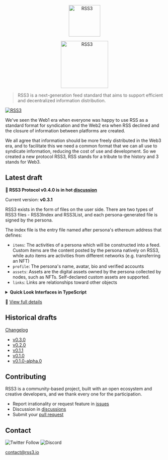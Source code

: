 <p align="center">
    <p align="center">
        <img src="https://graphics.rss3.workers.dev/" alt="RSS3" width="100">
    </p>
    <p align="center">
        <img src="https://rss3.mypinata.cloud/ipfs/QmUG6H3Z7D5P511shn7sB4CPmpjH5uZWu4m5mWX7U3Gqbu" alt="RSS3" width="150">
    </p>
</p>

> RSS3 is a next-generation feed standard that aims to support efficient and decentralized information distribution.

[![RSS3](https://badge.rss3.workers.dev/?version=v0.3.1)](https://github.com/NaturalSelectionLabs/RSS3/blob/main/versions/v0.3.1.md)

We've seen the Web1 era when everyone was happy to use RSS as a standard format for syndication and the Web2 era when RSS declined and the closure of information between platforms are created.

We all agree that information should be more freely distributed in the Web3 era, and to facilitate this we need a common format that we can all use to syndicate information, reducing the cost of use and development. So we created a new protocol RSS3, RSS stands for a tribute to the history and 3 stands for Web3.

## Latest draft

**🎇 RSS3 Protocol v0.4.0 is in hot [discussion](https://github.com/NaturalSelectionLabs/RSS3-Protocol/discussions/24)**

Current version: **v0.3.1**

RSS3 exists in the form of files on the user side. There are two types of RSS3 files - RSS3Index and RSS3List, and each persona-generated file is signed by the persona.

The index file is the entry file named after persona's ethereum address that defines:

- `items`: The activities of a persona which will be constructed into a feed. Custom items are the content posted by the persona natively on RSS3, while auto items are activities from different networks (e.g. transferring an NFT)
- `profile`: The persona's name, avatar, bio and verified accounts
- `assets`: Assets are the digital assets owned by the persona collected by nodes, such as NFTs. Self-declared custom assets are supported.
- `links`: Links are relationships toward other objects

<details>
<summary><strong>Quick Look Interfaces in TypeScript</strong></summary>

```tsx
// File ids
type RSS3ID = string; // Same as ethereum address
type RSS3CustomItemsListID = string; // `${RSS3ID}-list-items.custom-${index}`
type RSS3AutoItemsListID = string; // `${RSS3ID}-list-items.auto-0`
type RSS3CustomAssetsListID = string; // `${RSS3ID}-list-assets.custom-${index}`
type RSS3AutoAssetsListID = string; // `${RSS3ID}-list-assets.auto-0`
type RSS3LinksListID = string; // `${RSS3ID}-list-links.${links.id}-${index}`
type RSS3BacklinksListID = string; // `${RSS3ID}-list-backlinks.${backlinks.id}-0`
type RSS3ItemBacklinksListID = string; // `${RSS3ID}-list-item.${item.index}.backlinks.${backlinks.id}-0`

type ThirdPartyAddress = string[]; // A series of url or ipfs hash that link to an identical file

type AccountID = string; // ${platform}-${identity}, for example, EVM+-0x1234567890123456789012345678901234567890 or Twitter-rss3_
type RSS3CustomItemID = string; // `${RSS3ID}-item-custom-${index}`
type RSS3AutoItemID = string; // `${RSS3ID}-item-auto-${index}`

type RSS3List =  RSS3CustomItemsList | RSS3AutoItemsList | RSS3CustomAssetsList | RSS3AutoAssetsList | RSS3LinksList | RSS3BacklinksList | RSS3ItemBacklinksList;
type RSS3ListID = RSS3CustomItemsListID | RSS3AutoItemsListID | RSS3CustomAssetsListID | RSS3AutoAssetsListID | RSS3LinksListID | RSS3BacklinksListID | RSS3ItemBacklinksListID;
type RSS3FileID = RSS3ID | RSS3ListID;
type RSS3File = RSS3Index | RSS3List;

// Common attributes for each files
interface RSS3Base {
    version: 'rss3.io/version/v0.3.1'; // Proposal version for current file. It should be like `rss3.io/version/v1.0.0`
    id: RSS3FileID;
    date_created: string; // Specifies the created date in RFC 3339 format
    date_updated: string; // Specifies the updated date in RFC 3339 format
}

interface RSS3SignedBase extends RSS3Base {
    signature: string; // Signed by persona's private key; The signature content is the Keccak-256 hash of the array of object sorted by alphabetical and excluding objects containing `auto: true` field and the `signature` field itself(for example {a: "1", c: "2", b: {d: "3"}, e: {auto: true}} -> [["a", "1"], ["b", ["d", "3"]], ["c", "2"]]) or the string `Hi, RSS3. I'm your agent ${agent_id}` if using agent signature; Used for the object integration verification for both server side and persona side
    agent_id?: string; // A random ed25519 public key generated by the client
    agent_signature?: string; // A signature signed by `agent_id`'s private key, its content is the same as `signature`
}

interface RSS3UnsignedBase extends RSS3Base {
    auto: true;
}

// RSS3 index file, main entrance for a persona
interface RSS3Index extends RSS3SignedBase {
    id: RSS3ID;
    controller?: string; // A contract address indicating ownership of the file

    profile?: {
        name?: string;
        avatar?: ThirdPartyAddress;
        bio?: string;
        accounts?: {
            tags?: string[];
            id: AccountID;
            signature?: string; // Signature of [["address", id], ["id", account.id], ["tags", account.tags]], optional for no public-key cryptography platform
        }[];
    };

    links?: {
        tags?: string[];
        id: string; // Link id, for example: following superfollowing
        list?: RSS3LinksListID; // Personas who belong to this link
    }[];

    backlinks?: {
        // Backlinks for this persona, for example: following link's backlink means followers.
        auto: true;
        id: string; // The same as links.id
        list: RSS3BacklinksListID; // File ID of backlink list that belong to this link. See **RSS3List** for more details
    }[];

    items?: {
        list_custom?: RSS3CustomItemsListID; // Items automatically indexed by nodes
        list_auto?: RSS3AutoItemsListID; // Items posted by personas themselves
    };

    assets?: {
        list_custom?: RSS3CustomAssetsListID; // Assets automatically indexed by nodes
        list_auto?: RSS3AutoAssetsListID; // Assets posted by personas themselves
    };
}

type RSS3Profile = Required<RSS3Index>['profile'];
type RSS3Account = Required<RSS3Profile>['accounts'][number];
type RSS3Links = Required<RSS3Index>['links'];

// RSS3 list files, used for list of links, backlinks, items, assets, itemsbacklinks
interface RSS3ListBase<IDType, ElementType> {
    id: IDType;
    list?: ElementType[];
    list_next?: IDType;
}

type RSS3CustomItemsList = RSS3SignedBase & RSS3ListBase<RSS3CustomItemsListID, RSS3CustomItem>;
type RSS3AutoItemsList = RSS3UnsignedBase & RSS3ListBase<RSS3AutoItemsListID, RSS3AutoItem>;
type RSS3CustomAssetsList = RSS3SignedBase & RSS3ListBase<RSS3CustomAssetsListID, RSS3CustomAsset>;
type RSS3AutoAssetsList = RSS3UnsignedBase & RSS3ListBase<RSS3AutoAssetsListID, RSS3AutoAsset>;
type RSS3LinksList = RSS3SignedBase & RSS3ListBase<RSS3LinksListID, RSS3ID>;
type RSS3BacklinksList = RSS3UnsignedBase & RSS3ListBase<RSS3BacklinksListID, RSS3ID>;
type RSS3ItemBacklinksList = RSS3UnsignedBase & RSS3ListBase<RSS3ItemBacklinksListID, RSS3CustomItemID>;

// Asset
type RSS3Asset = RSS3CustomAsset | RSS3AutoAsset;
type RSS3CustomAsset = string; // A type of asset posted by persona itself, custom-${identity}-${type}-${uniqueID}, for example, persona's cute(q) Garage Kit(gk) (uniqueID 10035911): custom-gk-q-10035911
type RSS3AutoAsset = string; // A type of asset that is automatically generated by a node, ${platform}-${identity}-${type}-${uniqueID}, for example, a NFT(uniqueID 0x456.5) in the Ethereum chain owned by apersona's EVM+ account(0x123): EVM+-0x123-Ethereum.NFT-0x456.5

// Item
type RSS3Item = RSS3CustomItem | RSS3AutoItem;

interface RSS3ItemBase {
    date_created: string; // Specifies the published date in RFC 3339 format
    date_updated: string; // Specifies the modified date in RFC 3339 format

    title?: string;
    summary?: string;

    backlinks?: {
        // Interactive items from other personas.
        auto: true;
        id: string;
        list: RSS3ItemBacklinksListID; // File ID of items list that belong to this context. See **RSS3List** for more details
    }[];
}

interface RSS3CustomItem extends RSS3ItemBase {
    // A type of content posted by persona itself
    id: RSS3CustomItemID; // `${RSS3ID}-item-custom-${index}`
    tags?: string[];
    authors?: RSS3ID[];

    link?: {
        id: string; // Link id for the non-original item, for example: comment like
        target: RSS3CustomItemID | RSS3AutoItemID; // Target of the non-original item
    };

    contents?: {
        // Contents of current item, possibly multiple different types of content
        tags?: string[];
        address: ThirdPartyAddress;
        mime_type: string; // [MIME type](https://en.wikipedia.org/wiki/Media_type) of current content
        name?: string;
        size_in_bytes?: string;
        duration_in_seconds?: string;
    }[];
}

interface RSS3AutoItem extends RSS3ItemBase {
    // A type of content that is automatically generated by a node to represent a change of an asset
    id: RSS3AutoItemID; // `${RSS3ID}-item-auto-${index}`

    target: {
        field: string; // 'items-auto-${AccountID}', `assets-${RSS3Asset}` 'links-following', 'profile-avatar', `profile-accounts-${RSS3Account.id}`, etc
        action: {
            type: 'add' | 'remove' | 'update';
            payload?: string; // If the type is `add` or `remove`, then it is the added or removed content, empty means the content is itself, if the type is `update`, then it is the content after updating
            proof?: string; // Additional information used to make this target unique
        };
    };
}
```
</details>

🎉 [View full details](https://github.com/NaturalSelectionLabs/RSS3/blob/main/versions/v0.3.1.md)

## Historical drafts

[Changelog](https://github.com/NaturalSelectionLabs/RSS3/blob/main/CHANGELOG.md)

- [v0.3.0](https://github.com/NaturalSelectionLabs/RSS3/blob/main/versions/v0.3.0.md)
- [v0.2.0](https://github.com/NaturalSelectionLabs/RSS3/blob/main/versions/v0.2.0.md)
- [v0.1.1](https://github.com/NaturalSelectionLabs/RSS3/blob/main/versions/v0.1.1.md)
- [v0.1.0](https://github.com/NaturalSelectionLabs/RSS3/blob/main/versions/v0.1.0.md)
- [v0.1.0-alpha.0](https://github.com/NaturalSelectionLabs/RSS3/blob/main/versions/v0.1.0-alpha.0.md)

## Contributing

RSS3 is a community-based project, built with an open ecosystem and creative developers, and we thank every one for the participation.

- Report irrationality or request feature in [issues](https://github.com/NaturalSelectionLabs/RSS3/issues)
- Discussion in [discussions](https://github.com/NaturalSelectionLabs/RSS3/discussions)
- Submit your [pull request](https://github.com/NaturalSelectionLabs/RSS3/pulls)

## Contact

![Twitter Follow](https://img.shields.io/twitter/follow/rss3_?style=social) ![Discord](https://img.shields.io/discord/837332113677090876?label=Discord&logo=discord&style=social)

contact@rss3.io
